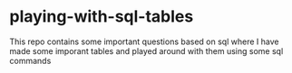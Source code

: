 # playing-with-sql-tables
This repo contains some important questions based on sql where I have made some imporant tables and played around with them using some sql commands
